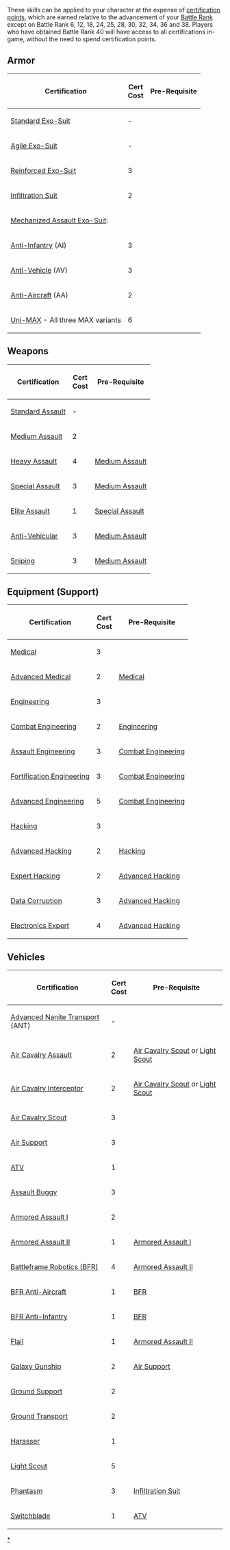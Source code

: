 These skills can be applied to your character at the expense of
[certification points](certification_points "wikilink"), which are
earned relative to the advancement of your [Battle
Rank](Battle_Rank "wikilink") except on Battle Rank 6, 12, 18, 24, 25,
28, 30, 32, 34, 36 and 38. Players who have obtained Battle Rank 40 will
have access to all certifications in-game, without the need to spend
certification points.

## Armor

<table>
<thead>
<tr class="header">
<th><p>Certification</p></th>
<th><p>Cert<br />
Cost</p></th>
<th><p>Pre-Requisite</p></th>
</tr>
</thead>
<tbody>
<tr class="odd">
<td><p><a href="Standard_Exo-Suit_(Certification)" title="wikilink">Standard Exo-Suit</a></p></td>
<td><p>-</p></td>
<td></td>
</tr>
<tr class="even">
<td><p><a href="Agile_Exo-Suit_(Certification)" title="wikilink">Agile Exo-Suit</a></p></td>
<td><p>-</p></td>
<td></td>
</tr>
<tr class="odd">
<td><p><a href="Reinforced_Exo-Suit_(Certification)" title="wikilink">Reinforced Exo-Suit</a></p></td>
<td><p>3</p></td>
<td></td>
</tr>
<tr class="even">
<td><p><a href="Infiltration_Suit_(Certification)" title="wikilink">Infiltration Suit</a></p></td>
<td><p>2</p></td>
<td></td>
</tr>
<tr class="odd">
<td><p><a href="Mechanized_Assault_Exo-Suit" title="wikilink">Mechanized Assault Exo-Suit</a>:</p></td>
<td></td>
<td></td>
</tr>
<tr class="even">
<td><p><a href="Anti-Infantry_MAX_(Certification)" title="wikilink">Anti-Infantry</a> (AI)</p></td>
<td><p>3</p></td>
<td></td>
</tr>
<tr class="odd">
<td><p><a href="Anti-Vehicle_MAX_(Certification)" title="wikilink">Anti-Vehicle</a> (AV)</p></td>
<td><p>3</p></td>
<td></td>
</tr>
<tr class="even">
<td><p><a href="Anti-Aircraft_MAX_(Certification)" title="wikilink">Anti-Aircraft</a> (AA)</p></td>
<td><p>2</p></td>
<td></td>
</tr>
<tr class="odd">
<td><p><a href="Uni-MAX_(Certification)" title="wikilink">Uni-MAX</a> - All three MAX variants</p></td>
<td><p>6</p></td>
<td></td>
</tr>
</tbody>
</table>

## Weapons

<table>
<thead>
<tr class="header">
<th><p>Certification</p></th>
<th><p>Cert<br />
Cost</p></th>
<th><p>Pre-Requisite</p></th>
</tr>
</thead>
<tbody>
<tr class="odd">
<td><p><a href="Standard_Assault" title="wikilink">Standard Assault</a></p></td>
<td><p>-</p></td>
<td></td>
</tr>
<tr class="even">
<td><p><a href="Medium_Assault" title="wikilink">Medium Assault</a></p></td>
<td><p>2</p></td>
<td></td>
</tr>
<tr class="odd">
<td><p><a href="Heavy_Assault" title="wikilink">Heavy Assault</a></p></td>
<td><p>4</p></td>
<td><p><a href="Medium_Assault" title="wikilink">Medium Assault</a></p></td>
</tr>
<tr class="even">
<td><p><a href="Special_Assault" title="wikilink">Special Assault</a></p></td>
<td><p>3</p></td>
<td><p><a href="Medium_Assault" title="wikilink">Medium Assault</a></p></td>
</tr>
<tr class="odd">
<td><p><a href="Elite_Assault" title="wikilink">Elite Assault</a></p></td>
<td><p>1</p></td>
<td><p><a href="Special_Assault" title="wikilink">Special Assault</a></p></td>
</tr>
<tr class="even">
<td><p><a href="Anti-Vehicular" title="wikilink">Anti-Vehicular</a></p></td>
<td><p>3</p></td>
<td><p><a href="Medium_Assault" title="wikilink">Medium Assault</a></p></td>
</tr>
<tr class="odd">
<td><p><a href="Sniping" title="wikilink">Sniping</a></p></td>
<td><p>3</p></td>
<td><p><a href="Medium_Assault" title="wikilink">Medium Assault</a></p></td>
</tr>
</tbody>
</table>

## Equipment (Support)

<table>
<thead>
<tr class="header">
<th><p>Certification</p></th>
<th><p>Cert<br />
Cost</p></th>
<th><p>Pre-Requisite</p></th>
</tr>
</thead>
<tbody>
<tr class="odd">
<td><p><a href="Medical" title="wikilink">Medical</a></p></td>
<td><p>3</p></td>
<td></td>
</tr>
<tr class="even">
<td><p><a href="Advanced_Medical" title="wikilink">Advanced Medical</a></p></td>
<td><p>2</p></td>
<td><p><a href="Medical" title="wikilink">Medical</a></p></td>
</tr>
<tr class="odd">
<td><p><a href="Engineering" title="wikilink">Engineering</a></p></td>
<td><p>3</p></td>
<td></td>
</tr>
<tr class="even">
<td><p><a href="Combat_Engineering" title="wikilink">Combat Engineering</a></p></td>
<td><p>2</p></td>
<td><p><a href="Engineering" title="wikilink">Engineering</a></p></td>
</tr>
<tr class="odd">
<td><p><a href="Assault_Engineering" title="wikilink">Assault Engineering</a></p></td>
<td><p>3</p></td>
<td><p><a href="Combat_Engineering" title="wikilink">Combat Engineering</a></p></td>
</tr>
<tr class="even">
<td><p><a href="Fortification_Engineering" title="wikilink">Fortification Engineering</a></p></td>
<td><p>3</p></td>
<td><p><a href="Combat_Engineering" title="wikilink">Combat Engineering</a></p></td>
</tr>
<tr class="odd">
<td><p><a href="Advanced_Engineering" title="wikilink">Advanced Engineering</a></p></td>
<td><p>5</p></td>
<td><p><a href="Combat_Engineering" title="wikilink">Combat Engineering</a></p></td>
</tr>
<tr class="even">
<td><p><a href="Hacking_(Certification)" title="wikilink">Hacking</a></p></td>
<td><p>3</p></td>
<td></td>
</tr>
<tr class="odd">
<td><p><a href="Advanced_Hacking" title="wikilink">Advanced Hacking</a></p></td>
<td><p>2</p></td>
<td><p><a href="Hacking_(Certification)" title="wikilink">Hacking</a></p></td>
</tr>
<tr class="even">
<td><p><a href="Expert_Hacking" title="wikilink">Expert Hacking</a></p></td>
<td><p>2</p></td>
<td><p><a href="Advanced_Hacking" title="wikilink">Advanced Hacking</a></p></td>
</tr>
<tr class="odd">
<td><p><a href="Data_Corruption" title="wikilink">Data Corruption</a></p></td>
<td><p>3</p></td>
<td><p><a href="Advanced_Hacking" title="wikilink">Advanced Hacking</a></p></td>
</tr>
<tr class="even">
<td><p><a href="Electronics_Expert" title="wikilink">Electronics Expert</a></p></td>
<td><p>4</p></td>
<td><p><a href="Advanced_Hacking" title="wikilink">Advanced Hacking</a></p></td>
</tr>
</tbody>
</table>

## Vehicles

<table>
<thead>
<tr class="header">
<th><p>Certification</p></th>
<th><p>Cert<br />
Cost</p></th>
<th><p>Pre-Requisite</p></th>
</tr>
</thead>
<tbody>
<tr class="odd">
<td><p><a href="Advanced_Nanite_Transport_(Certification)" title="wikilink">Advanced Nanite Transport</a> (ANT)</p></td>
<td><p>-</p></td>
<td></td>
</tr>
<tr class="even">
<td><p><a href="Air_Cavalry_Assault" title="wikilink">Air Cavalry Assault</a></p></td>
<td><p>2</p></td>
<td><p><a href="Air_Cavalry_Scout" title="wikilink">Air Cavalry Scout</a> or <a href="Light_Scout" title="wikilink">Light Scout</a></p></td>
</tr>
<tr class="odd">
<td><p><a href="Air_Cavalry_Interceptor" title="wikilink">Air Cavalry Interceptor</a></p></td>
<td><p>2</p></td>
<td><p><a href="Air_Cavalry_Scout" title="wikilink">Air Cavalry Scout</a> or <a href="Light_Scout" title="wikilink">Light Scout</a></p></td>
</tr>
<tr class="even">
<td><p><a href="Air_Cavalry_Scout" title="wikilink">Air Cavalry Scout</a></p></td>
<td><p>3</p></td>
<td></td>
</tr>
<tr class="odd">
<td><p><a href="Air_Support" title="wikilink">Air Support</a></p></td>
<td><p>3</p></td>
<td></td>
</tr>
<tr class="even">
<td><p><a href="ATV_(Certification)" title="wikilink">ATV</a></p></td>
<td><p>1</p></td>
<td></td>
</tr>
<tr class="odd">
<td><p><a href="Assault_Buggy_(Certification)" title="wikilink">Assault Buggy</a></p></td>
<td><p>3</p></td>
<td></td>
</tr>
<tr class="even">
<td><p><a href="Armored_Assault_I" title="wikilink">Armored Assault I</a></p></td>
<td><p>2</p></td>
<td></td>
</tr>
<tr class="odd">
<td><p><a href="Armored_Assault_II" title="wikilink">Armored Assault II</a></p></td>
<td><p>1</p></td>
<td><p><a href="Armored_Assault_I" title="wikilink">Armored Assault I</a></p></td>
</tr>
<tr class="even">
<td><p><a href="BFR_(Certification)" title="wikilink">Battleframe Robotics (BFR)</a></p></td>
<td><p>4</p></td>
<td><p><a href="Armored_Assault_II" title="wikilink">Armored Assault II</a></p></td>
</tr>
<tr class="odd">
<td><p><a href="BFR_Anti-Aircraft" title="wikilink">BFR Anti-Aircraft</a></p></td>
<td><p>1</p></td>
<td><p><a href="BFR_(Certification)" title="wikilink">BFR</a></p></td>
</tr>
<tr class="even">
<td><p><a href="BFR_Anti-Infantry" title="wikilink">BFR Anti-Infantry</a></p></td>
<td><p>1</p></td>
<td><p><a href="BFR_(Certification)" title="wikilink">BFR</a></p></td>
</tr>
<tr class="odd">
<td><p><a href="Flail_(Certification)" title="wikilink">Flail</a></p></td>
<td><p>1</p></td>
<td><p><a href="Armored_Assault_II" title="wikilink">Armored Assault II</a></p></td>
</tr>
<tr class="even">
<td><p><a href="Galaxy_Gunship_(Certification)" title="wikilink">Galaxy Gunship</a></p></td>
<td><p>2</p></td>
<td><p><a href="Air_Support" title="wikilink">Air Support</a></p></td>
</tr>
<tr class="odd">
<td><p><a href="Ground_Support" title="wikilink">Ground Support</a></p></td>
<td><p>2</p></td>
<td></td>
</tr>
<tr class="even">
<td><p><a href="Ground_Transport" title="wikilink">Ground Transport</a></p></td>
<td><p>2</p></td>
<td></td>
</tr>
<tr class="odd">
<td><p><a href="Harasser_(Certification)" title="wikilink">Harasser</a></p></td>
<td><p>1</p></td>
<td></td>
</tr>
<tr class="even">
<td><p><a href="Light_Scout" title="wikilink">Light Scout</a></p></td>
<td><p>5</p></td>
<td></td>
</tr>
<tr class="odd">
<td><p><a href="Phantasm_(Certification)" title="wikilink">Phantasm</a></p></td>
<td><p>3</p></td>
<td><p><a href="Infiltration_Suit_(Certification)" title="wikilink">Infiltration Suit</a></p></td>
</tr>
<tr class="even">
<td><p><a href="Switchblade_(Certification)" title="wikilink">Switchblade</a></p></td>
<td><p>1</p></td>
<td><p><a href="ATV_(Certification)" title="wikilink">ATV</a></p></td>
</tr>
</tbody>
</table>

[\*](Category:Certification "wikilink")